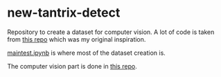 # new-tantrix-detect

Repository to create a dataset for computer vision.
A lot of code is taken from [this repo](https://github.com/geaxgx/playing-card-detection) which was my original inspiration.

[maintest.ipynb](https://github.com/mahoyen/new-tantrix-detect/blob/master/maintest.ipynb) is where most of the dataset creation is.

The computer vision part is done in [this repo](https://github.com/mahoyen/trantix-detect).
